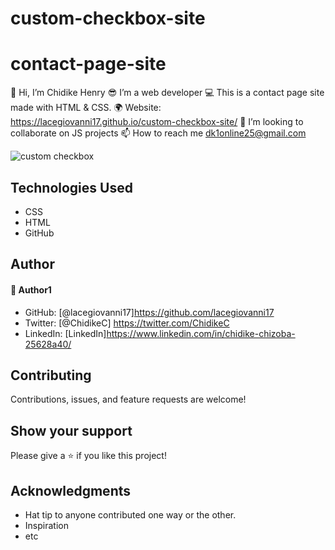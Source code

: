 # custom-checkbox-site
# contact-page-site
👋 Hi, I’m Chidike Henry 
😎 I’m a web developer 
💻 This is a contact page site made with HTML & CSS. 
🌍 Website:  https://lacegiovanni17.github.io/custom-checkbox-site/
💞️ I’m looking to collaborate on JS projects 
📫 How to reach me dk1online25@gmail.com

![custom checkbox](https://user-images.githubusercontent.com/30509335/189454165-dea84cb9-f5d1-4741-8d5a-8afc0256d10c.PNG)



## Technologies Used
* CSS
* HTML
* GitHub

## Author

#### 👤 Author1
- GitHub: [@lacegiovanni17]https://github.com/lacegiovanni17
- Twitter: [@ChidikeC] https://twitter.com/ChidikeC
- LinkedIn: [LinkedIn]https://www.linkedin.com/in/chidike-chizoba-25628a40/

## Contributing 
Contributions, issues, and feature requests are welcome!

## Show your support
Please give a ⭐️ if you like this project! 

## Acknowledgments
- Hat tip to anyone contributed one way or the other.
- Inspiration
- etc
